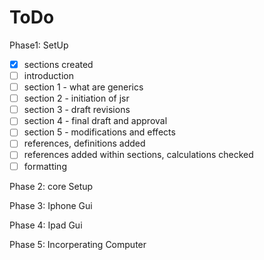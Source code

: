 ToDo
====

Phase1: SetUp <br>

- [x] sections created
- [ ] introduction
- [ ] section 1 - what are generics
- [ ] section 2 - initiation of jsr
- [ ] section 3 - draft revisions
- [ ] section 4 - final draft and approval
- [ ] section 5 - modifications and effects
- [ ] references, definitions added
- [ ] references added within sections, calculations checked
- [ ] formatting

Phase 2: core Setup

Phase 3: Iphone Gui

Phase 4: Ipad Gui

Phase 5: Incorperating Computer
